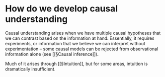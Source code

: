 # How do we develop causal understanding
Causal understanding arises when we have multiple causal hypotheses that we can contrast based on the information at hand. Essentially, it requires experiments, or information that we believe we can interpret without experimentation – some causal models can be rejected from observational information alone (see [[§Causal inference]]).

Much of it arises through [[§Intuition]], but for some areas, intuition is dramatically insufficient.

<!-- #curiosity/researchable -->

<!-- {BearID:FCC48CA5-5B6D-44BF-B285-FAE97C734BA3-11150-00001D919A6AF8A4} -->
